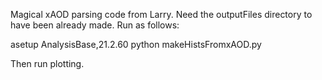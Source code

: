 Magical xAOD parsing code from Larry. Need the outputFiles directory to have been already made. Run as follows:

asetup AnalysisBase,21.2.60
python makeHistsFromxAOD.py

Then run plotting.
